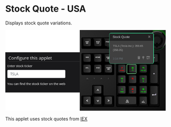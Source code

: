 # Stock Quote - USA

Displays stock quote variations.

![Stock quote - USA on a Das Keybaord Q](assets/image.png "Q Stock quote - USA")

This applet uses stock quotes from [IEX](https://iextrading.com/apps/stocks/)
